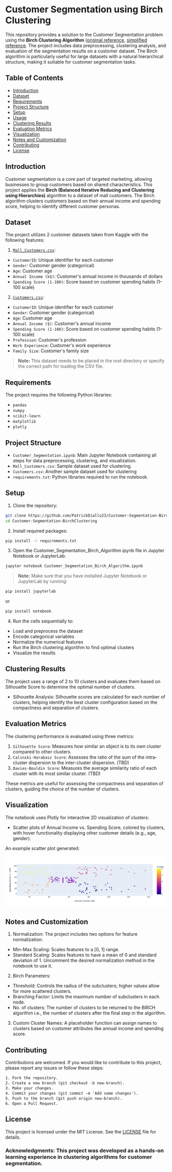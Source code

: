 # Customer Segmentation using Birch Clustering

This repository provides a solution to the Customer Segmentation problem using the **Birch Clustering Algorithm** ([original reference](https://link.springer.com/article/10.1023/A:1009783824328), [simplified reference](https://medium.com/@noel.cs21/balanced-iterative-reducing-and-clustering-using-heirachies-birch-5680adffaa58). The project includes data preprocessing, clustering analysis, and evaluation of the segmentation results on a customer dataset. The Birch algorithm is particularly useful for large datasets with a natural hierarchical structure, making it suitable for customer segmentation tasks.

## Table of Contents
- [Introduction](#introduction)
- [Dataset](#dataset)
- [Requirements](#requirements)
- [Project Structure](#project-structure)
- [Setup](#setup)
- [Usage](#usage)
- [Clustering Results](#clustering-results)
- [Evaluation Metrics](#evaluation-metrics)
- [Visualization](#visualization)
- [Notes and Customization](#notes-and-customization)
- [Contributing](#contributing)
- [License](#license)

## Introduction
Customer segmentation is a core part of targeted marketing, allowing businesses to group customers based on shared characteristics. This project applies the **Birch (Balanced Iterative Reducing and Clustering using Hierarchies)** algorithm to a dataset of mall customers. The Birch algorithm clusters customers based on their annual income and spending score, helping to identify different customer personas.

## Dataset
The project utilizes 2 customer datasets taken from Kaggle with the following features:

1) [`Mall_Customers.csv`](https://www.kaggle.com/datasets/vjchoudhary7/customer-segmentation-tutorial-in-python):
- `CustomerID`: Unique identifier for each customer
- `Gender`: Customer gender (categorical)
- `Age`: Customer age
- `Annual Income (k$)`: Customer's annual income in thousands of dollars
- `Spending Score (1-100)`: Score based on customer spending habits (1–100 scale)

2) [`Customers.csv`](https://www.kaggle.com/datasets/datascientistanna/customers-dataset):
- `CustomerID`: Unique identifier for each customer
- `Gender`: Customer gender (categorical)
- `Age`: Customer age
- `Annual Income ($)`: Customer's annual income
- `Spending Score (1-100)`: Score based on customer spending habits (1–100 scale)
- `Profession`: Customer's profession
- `Work Experience`: Customer's work experience
- `Family Size`: Customer's family size

> **Note:** This dataset needs to be placed in the root directory or specify the correct path for loading the CSV file.

## Requirements
The project requires the following Python libraries:
- `pandas`
- `numpy`
- `scikit-learn`
- `matplotlib`
- `plotly`

## Project Structure
- `Customer_Segmentation.ipynb`: Main Jupyter Notebook containing all steps for data preprocessing, clustering, and visualization.
- `Mall_Customers.csv`: Sample dataset used for clustering.
- `Customers.csv`: Another sample dataset used for clustering
- `requirements.txt`: Python libraries required to run the notebook.

## Setup

1. Clone the repository:
```bash
git clone https://github.com/PatrickDiallo23/Customer-Segmentation-BirchClustering.git
cd Customer-Segmentation-BirchClustering
```

2. Install required packages:
```bash
pip install -r requirements.txt
```

3. Open the Customer_Segmentation_Birch_Algorithm.ipynb file in Jupyter Notebook or JupyterLab:
```bash
jupyter notebook Customer_Segmentation_Birch_Algorithm.ipynb
```

>**Note:** Make sure that you have installed Jupyter Notebook or JupyterLab by running:
```bash
pip install jupyterlab
```
or
```bash
pip install notebook
```

4. Run the cells sequentially to:
- Load and preprocess the dataset
- Encode categorical variables
- Normalize the numerical features
- Run the Birch clustering algorithm to find optimal clusters
- Visualize the results

## Clustering Results
The project uses a range of 2 to 10 clusters and evaluates them based on Silhouette Score to determine the optimal number of clusters.
- Silhouette Analysis: Silhouette scores are calculated for each number of clusters, helping identify the best cluster configuration based on the compactness and separation of clusters.

## Evaluation Metrics
The clustering performance is evaluated using three metrics:

1. `Silhouette Score`: Measures how similar an object is to its own cluster compared to other clusters.
2. `Calinski-Harabasz Score`: Assesses the ratio of the sum of the intra-cluster dispersion to the inter-cluster dispersion. (TBD)
3. `Davies-Bouldin Score`: Measures the average similarity ratio of each cluster with its most similar cluster. (TBD)

These metrics are useful for assessing the compactness and separation of clusters, guiding the choice of the number of clusters.

## Visualization
The notebook uses Plotly for interactive 2D visualization of clusters:

- Scatter plots of Annual Income vs. Spending Score, colored by clusters, with hover functionality displaying other customer details (e.g., age, gender).

An example scatter plot generated:

![Clustering Result](clustering_plot.png "Clustering Result")

## Notes and Customization
1. Normalization: The project includes two options for feature normalization:

- Min-Max Scaling: Scales features to a [0, 1] range.
- Standard Scaling: Scales features to have a mean of 0 and standard deviation of 1.
Uncomment the desired normalization method in the notebook to use it.

2. Birch Parameters:

- Threshold: Controls the radius of the subclusters; higher values allow for more scattered clusters.
- Branching Factor: Limits the maximum number of subclusters in each node.
- No. of clusters: The number of clusters to be returned to the BIRCH algorithm i.e., the number of clusters after the final step in the algorithm.

3. Custom Cluster Names: A placeholder function can assign names to clusters based on customer attributes like annual income and spending score.

## Contributing
Contributions are welcomed. If you would like to contribute to this project, please report any issues or follow these steps:

```
1. Fork the repository.
2. Create a new branch (git checkout -b new-branch).
3. Make your changes.
4. Commit your changes (git commit -m 'Add some changes').
5. Push to the branch (git push origin new-branch).
6. Open a Pull Request.
```

## License
This project is licensed under the MIT License. See the [LICENSE](./LICENSE) file for details.

### Acknowledgments: This project was developed as a hands-on learning experience in clustering algorithms for customer segmentation.